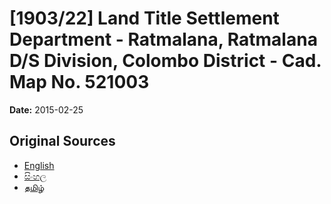 # [1903/22] Land Title Settlement Department - Ratmalana, Ratmalana D/S Division, Colombo District - Cad. Map No. 521003

**Date:** 2015-02-25

## Original Sources

- [English](https://documents.gov.lk/view/extra-gazettes/2015/2/1903-22_E.pdf)
- [සිංහල](https://documents.gov.lk/view/extra-gazettes/2015/2/1903-22_S.pdf)
- [தமிழ்](https://documents.gov.lk/view/extra-gazettes/2015/2/1903-22_T.pdf)
